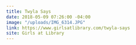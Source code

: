 ```yaml
---
title: Twyla Says
date: 2018-05-09 07:26:00 -04:00
image: "/uploads/IMG_6314.JPG"
link: https://www.girlsatlibrary.com/twyla-says
site: Girls at Library
---
```


